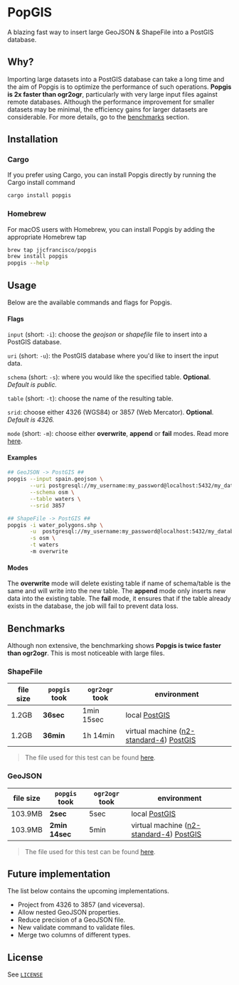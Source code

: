# PopGIS
A blazing fast way to insert large GeoJSON & ShapeFile into a PostGIS database.

## Why?
Importing large datasets into a PostGIS database can take a long time and the aim of Popgis is to optimize the performance of such operations. **Popgis is 2x faster than ogr2ogr**, particularly with very large input files against remote databases. Although the performance improvement for smaller datasets may be minimal, the efficiency gains for larger datasets are considerable. For more details, go to the [benchmarks](#benchmarks) section.

## Installation

### Cargo
If you prefer using Cargo, you can install Popgis directly by running the Cargo install command
```bash
cargo install popgis
```

### Homebrew
For macOS users with Homebrew, you can install Popgis by adding the appropriate Homebrew tap
```bash
brew tap jjcfrancisco/popgis
brew install popgis
popgis --help
```

## Usage
Below are the available commands and flags for Popgis. 

#### Flags

`input` (short: `-i`): choose the *geojson* or *shapefile* file to insert into a PostGIS database.

`uri` (short: `-u`): the PostGIS database where you'd like to insert the input data.

`schema` (short: `-s`): where you would like the specified table. **Optional**. *Default is public.*

`table` (short: `-t`): choose the name of the resulting table.

`srid`: choose either 4326 (WGS84) or 3857 (Web Mercator).  **Optional**. *Default is 4326.*

`mode` (short: `-m`): choose either **overwrite**, **append** or **fail** modes. Read more [here](#modes).

#### Examples
```bash
## GeoJSON -> PostGIS ##
popgis --input spain.geojson \
       --uri postgresql://my_username:my_password@localhost:5432/my_database \
       --schema osm \
       --table waters \
       --srid 3857

## ShapeFile -> PostGIS ##
popgis -i water_polygons.shp \
       -u  postgresql://my_username:my_password@localhost:5432/my_database \
       -s osm \
       -t waters
       -m overwrite
```

#### Modes
The **overwrite** mode will delete existing table if name of schema/table is the same and will write into the new table. The **append** mode only inserts new data into the existing table. The **fail** mode, it ensures that if the table already exists in the database, the job will fail to prevent data loss.

## Benchmarks
Although non extensive, the benchmarking shows **Popgis is twice faster than ogr2ogr**. This is most noticeable with large files.

### ShapeFile

| file size |  `popgis` took | `ogr2ogr` took | environment |
|-----------|----------------|----------------|-------------|
| 1.2GB     | **36sec**      | 1min 15sec     | local [PostGIS](https://hub.docker.com/r/kartoza/postgis/)       | 
| 1.2GB     | **36min**      | 1h 14min       | virtual machine ([n2-standard-4](https://cloud.google.com/compute/docs/general-purpose-machines)) [PostGIS](https://hub.docker.com/r/kartoza/postgis/) |

> The file used for this test can be found [here](https://osmdata.openstreetmap.de/data/water-polygons.html).

### GeoJSON

| file size |  `popgis` took | `ogr2ogr` took | environment |
|-----------|----------------|----------------|-------------|
| 103.9MB   | **2sec**       | 5sec           | local [PostGIS](https://hub.docker.com/r/kartoza/postgis/)       | 
| 103.9MB   | **2min 14sec** | 5min           | virtual machine ([n2-standard-4](https://cloud.google.com/compute/docs/general-purpose-machines)) [PostGIS](https://hub.docker.com/r/kartoza/postgis/) |

> The file used for this test can be found [here](https://data.cityofnewyork.us/City-Government/NYC-Street-Centerline-CSCL-/exjm-f27b).

## Future implementation
The list below contains the upcoming implementations.

* Project from 4326 to 3857 (and viceversa).
* Allow nested GeoJSON properties.
* Reduce precision of a GeoJSON file.
* New validate command to validate files.
* Merge two columns of different types.


## License
See [`LICENSE`](./LICENSE)
